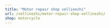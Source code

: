 ```yaml
---
title: "Motor repair shop vellinezhi"
url: /vellinezhi/motor-repair-shop-vellinezhi/
shop: motorcycle
---
```

